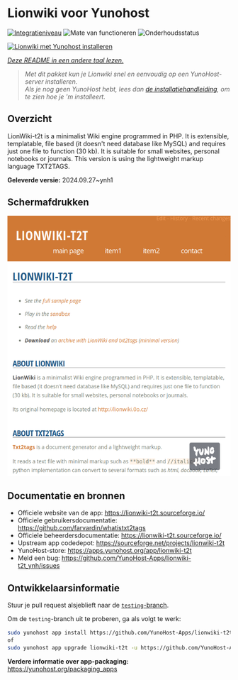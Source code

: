 <!--
NB: Deze README is automatisch gegenereerd door <https://github.com/YunoHost/apps/tree/master/tools/readme_generator>
Hij mag NIET handmatig aangepast worden.
-->

# Lionwiki voor Yunohost

[![Integratieniveau](https://dash.yunohost.org/integration/lionwiki-t2t.svg)](https://ci-apps.yunohost.org/ci/apps/lionwiki-t2t/) ![Mate van functioneren](https://ci-apps.yunohost.org/ci/badges/lionwiki-t2t.status.svg) ![Onderhoudsstatus](https://ci-apps.yunohost.org/ci/badges/lionwiki-t2t.maintain.svg)

[![Lionwiki met Yunohost installeren](https://install-app.yunohost.org/install-with-yunohost.svg)](https://install-app.yunohost.org/?app=lionwiki-t2t)

*[Deze README in een andere taal lezen.](./ALL_README.md)*

> *Met dit pakket kun je Lionwiki snel en eenvoudig op een YunoHost-server installeren.*  
> *Als je nog geen YunoHost hebt, lees dan [de installatiehandleiding](https://yunohost.org/install), om te zien hoe je 'm installeert.*

## Overzicht

LionWiki-t2t is a minimalist Wiki engine programmed in PHP. It is extensible, templatable, file based (it doesn't need database like MySQL) and requires just one file to function (30 kb). It is suitable for small websites, personal notebooks or journals. This version is using the lightweight markup language TXT2TAGS.


**Geleverde versie:** 2024.09.27~ynh1

## Schermafdrukken

![Schermafdrukken van Lionwiki](./doc/screenshots/screenshot_lionwikit2t.png)

## Documentatie en bronnen

- Officiele website van de app: <https://lionwiki-t2t.sourceforge.io/>
- Officiele gebruikersdocumentatie: <https://github.com/farvardin/whatistxt2tags>
- Officiele beheerdersdocumentatie: <https://lionwiki-t2t.sourceforge.io/>
- Upstream app codedepot: <https://sourceforge.net/projects/lionwiki-t2t>
- YunoHost-store: <https://apps.yunohost.org/app/lionwiki-t2t>
- Meld een bug: <https://github.com/YunoHost-Apps/lionwiki-t2t_ynh/issues>

## Ontwikkelaarsinformatie

Stuur je pull request alsjeblieft naar de [`testing`-branch](https://github.com/YunoHost-Apps/lionwiki-t2t_ynh/tree/testing).

Om de `testing`-branch uit te proberen, ga als volgt te werk:

```bash
sudo yunohost app install https://github.com/YunoHost-Apps/lionwiki-t2t_ynh/tree/testing --debug
of
sudo yunohost app upgrade lionwiki-t2t -u https://github.com/YunoHost-Apps/lionwiki-t2t_ynh/tree/testing --debug
```

**Verdere informatie over app-packaging:** <https://yunohost.org/packaging_apps>
